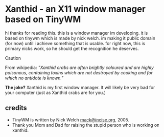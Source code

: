 Xanthid - an X11 window manager based on TinyWM
===============================================

hi thanks for reading this. this is a window manager im developing. it is based on tinywm which is made by nick welch.
im making it public domain (for now) until i achieve something that is usable. 
for right now, this is primary nicks work, so he should get the recognition he deserves.

> [!CAUTION]
> From wikipedia: 
> *"Xanthid crabs are often brightly coloured and are highly poisonous, containing toxins which are not destroyed by cooking and for which no antidote is known."*
>
> **The joke?** Xanthid is my first window manager. It will likely be very bad for your computer (just as Xanthid crabs are for you.)

credits
-------
* TinyWM is written by Nick Welch <mack@incise.org>, 2005.
* Thank you Mom and Dad for raising the stupid person who is working on xanthid.

